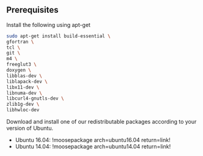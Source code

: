 ## Prerequisites

Install the following using apt-get

```bash
sudo apt-get install build-essential \
gfortran \
tcl \
git \
m4 \
freeglut3 \
doxygen \
libblas-dev \
liblapack-dev \
libx11-dev \
libnuma-dev \
libcurl4-gnutls-dev \
zlib1g-dev \
libhwloc-dev
```

Download and install one of our redistributable packages according to your version of Ubuntu.

  * Ubuntu 16.04: !moosepackage arch=ubuntu16.04 return=link!
  * Ubuntu 14.04: !moosepackage arch=ubuntu14.04 return=link!
